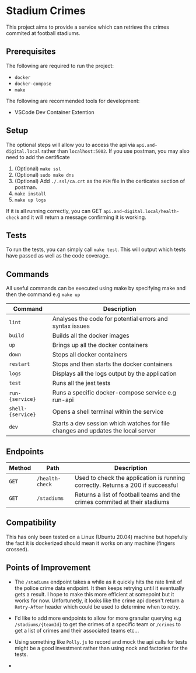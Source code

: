 # Stadium Crimes
This project aims to provide a service which can retrieve the crimes commited at football stadiums.

## Prerequisites
The following are required to run the project:
* `docker`
* `docker-compose`
* `make`

The following are recommended tools for development:
* VSCode Dev Container Extention

## Setup
The optional steps will allow you to access the api via `api.and-digital.local` rather than `localhost:5002`. If you use postman, you may also need to add the certificate

1. (Optional) `make ssl`
2. (Optional) `sudo make dns`
3. (Optional) Add `./.ssl/ca.crt` as the `PEM` file in the certicates section of postman.
3. `make install`
4. `make up logs`

If it is all running correctly, you can GET `api.and-digital.local/health-check` and it will return a message confirming it is working.

## Tests
To run the tests, you can simply call `make test`. This will output which tests have passed as well as the code coverage.

## Commands
All useful commands can be executed using make by specifying make and then the command e.g `make up`


| Command | Description |
|---------|-------------|
| `lint` | Analyses the code for potential errors and syntax issues |
| `build` | Builds all the docker images |
| `up` | Brings up all the docker containers  |
| `down` | Stops all docker containers |
| `restart` | Stops and then starts the docker containers |
| `logs` | Displays all the logs output by the application |
| `test` | Runs all the jest tests |
| `run-{service}` | Runs a specific docker-compose service e.g run-api |
| `shell-{service}` | Opens a shell terminal within the service |
| `dev` | Starts a dev session which watches for file changes and updates the local server |

## Endpoints
| Method | Path | Description |
|--------|------|-------------|
| `GET` | `/health-check` | Used to check the application is running correctly. Returns a 200 if successful
| `GET` | `/stadiums` | Returns a list of football teams and the crimes commited at their stadiums |

## Compatibility
This has only been tested on a Linux (Ubuntu 20.04) machine but     hopefully the fact it is dockerized should mean it works on any machine (fingers crossed).

## Points of Improvement
* The `/stadiums` endpoint takes a while as it quickly hits the rate limit of the police crime data endpoint. It then keeps retrying until it eventually gets a result. I hope to make this more efficient at somepoint but it works for now. Unfortunetly, it looks like the crime api doesn't return a `Retry-After` header which could be used to determine when to retry.

* I'd like to add more endpoints to allow for more granular querying e.g `/stadiums/{teamId}` to get the crimes of a specific team or `/crimes` to get a list of crimes and their associated teams etc...

* Using something like `Polly.js` to record and mock the api calls for tests might be a good investment rather than using nock and factories for the tests.

*